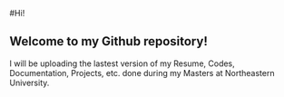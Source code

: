 #Hi! 
## Welcome to my Github repository!

I will be uploading the lastest version of my Resume, Codes, Documentation, Projects, etc. done during my Masters at Northeastern University.
